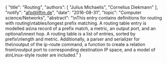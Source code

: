 {
    "title": "Routing",
    "authors": [
        "Julius Michaelis",
        "Cornelius Diekmann"
    ],
    "notify": "afp@liftm.de",
    "date": "2016-08-31",
    "topic": "Computer science/Networks",
    "abstract": "\nThis entry contains definitions for routing with routing\ntables/longest prefix matching.  A routing table entry is modelled as\na record of a prefix match, a metric, an output port, and an optional\nnext hop. A routing table is a list of entries, sorted by prefix\nlength and metric. Additionally, a parser and serializer for the\noutput of the ip-route command, a function to create a relation from\noutput port to corresponding destination IP space, and a model of a\nLinux-style router are included."
}